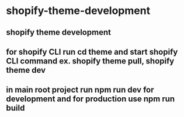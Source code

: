 # shopify-theme-development
## shopify theme development
## for shopify CLI run cd theme and start shopify CLI command ex. shopify theme pull, shopify theme dev
## in main root project run npm run dev for development and for production use npm run build
